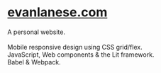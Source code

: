 # [evanlanese.com](https://evanlanese.com/)

A personal website.<br/>
<br/>
Mobile responsive design using CSS grid/flex.<br/>
JavaScript, Web components & the Lit framework.<br/>
Babel & Webpack.<br/>
